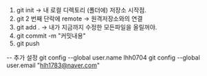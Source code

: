 1. git init -> 내 로컬 디렉토리 (폴더에) 저장소 시작점.
2. git 2 번째 단락에 remote -> 원격저장소와의 연결
3. git add . -> 내가 지금까지 수정한 모든파일을 올릴꺼야.
4. git commit -m "커밋내용"
5. git push 

-- 추가 설정
git config --global user.name lhh0704
git config --global user.email "hlh1783@naver.com"